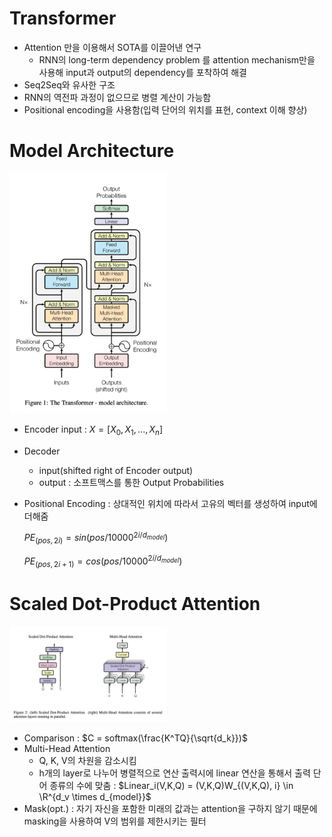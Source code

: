 # Transformer

- Attention 만을 이용해서 SOTA를 이끌어낸 연구
    - RNN의 long-term dependency problem 를 attention mechanism만을 사용해 input과 output의 dependency를 포착하여 해결
- Seq2Seq와 유사한 구조
- RNN의 역전파 과정이 없으므로 병렬 계산이 가능함
- Positional encoding을 사용함(입력 단어의 위치를 표현, context 이해 향상)

# Model Architecture
<img src="/images/%E1%84%89%E1%85%B3%E1%84%8F%E1%85%B3%E1%84%85%E1%85%B5%E1%86%AB%E1%84%89%E1%85%A3%E1%86%BA_2021-11-14_15.19.42.png" width="50%" height="50%">

- Encoder input : $X = [X_0, X_1, ..., X_n]$
- Decoder
    - input(shifted right of Encoder output)
    - output : 소프트맥스를 통한 Output Probabilities
- Positional Encoding : 상대적인 위치에 따라서 고유의 벡터를 생성하여 input에 더해줌
    
    $PE_(pos, 2i) = sin(pos/10000^{2i/d_{model}})$
    
    $PE_(pos, 2i+1) = cos(pos/10000^{2i/d_{model}})$
    

# Scaled Dot-Product Attention
<img src="/images/%E1%84%89%E1%85%B3%E1%84%8F%E1%85%B3%E1%84%85%E1%85%B5%E1%86%AB%E1%84%89%E1%85%A3%E1%86%BA_2021-11-14_15.33.50.png" width="50%" height="50%">

- Comparison
: $C = softmax(\frac{K^TQ}{\sqrt{d_k}})$
- Multi-Head Attention
    - Q, K, V의 차원을 감소시킴
    - h개의 layer로 나누어 병렬적으로 연산 출력시에 linear 연산을 통해서 출력 단어 종류의 수에 맞춤
    : $Linear_i(V,K,Q) = (V,K,Q)W_{(V,K,Q), i} \in \R^{d_v \times d_{model}}$
- Mask(opt.)
: 자기 자신을 포함한 미래의 값과는 attention을 구하지 않기 때문에 masking을 사용하여 V의 범위를 제한시키는 필터
